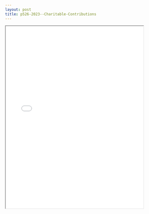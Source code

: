 ```yaml
---
layout: post
title: p526-2023--Charitable-Contributions
---
```


<div class="pdf-container">
<iframe src="/ea/_pdf-2-md/p526-2023--Charitable-Contributions.pdf" height="600" width="90%" allowFullScreen="true"></iframe>
</div>

